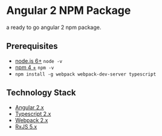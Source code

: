 # Angular 2 NPM Package

a ready to go angular 2 npm package.

## Prerequisites 
- [node.js 6+](https://nodejs.org/en/)  `node -v`
- [npm 4 +](https://www.npmjs.com/) `npm -v`
- `npm install -g webpack webpack-dev-server typescript`

 ## Technology Stack
 - [Angular 2.x](https://angular.io/)
 - [Typescript 2.x](https://www.typescriptlang.org/)
 - [Webpack 2.x](https://webpack.js.org/)
 - [RxJS 5.x](http://reactivex.io/rxjs/)